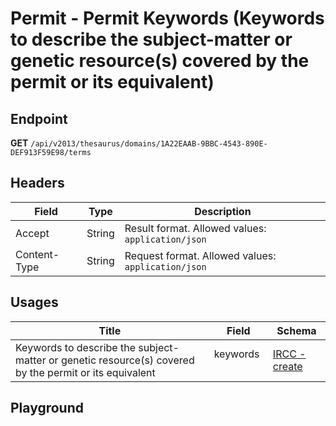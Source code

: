 <script setup>
import "../../../style.css"
import SwaggerUI from "../../../swagger/view/SwaggerUI.vue"
import swaggerJson from "../../../swagger/json/thesaurus.permit.permit-keywords.json";
</script>

# Permit - Permit Keywords (Keywords to describe the subject-matter or genetic resource(s) covered by the permit or its equivalent)

## Endpoint

**GET** `/api/v2013/thesaurus/domains/1A22EAAB-9BBC-4543-890E-DEF913F59E98/terms`

## Headers

| Field            | Type   | Description                    |
| ---------------- | ------ | ------------------------------ |
| Accept           | String | Result format. Allowed values: `application/json`  |
| Content-Type     | String | Request format. Allowed values: `application/json` |

## Usages

| Title            | Field   | Schema                    |
| ---------------- | ------ | ------------------------------ |
| Keywords to describe the subject-matter or genetic resource(s) covered by the permit or its equivalent           | keywords &nbsp; &nbsp; | <a href="/ircc/published/create">IRCC - create</a>  |




## Playground

<SwaggerUI :swaggerJson="swaggerJson" />
